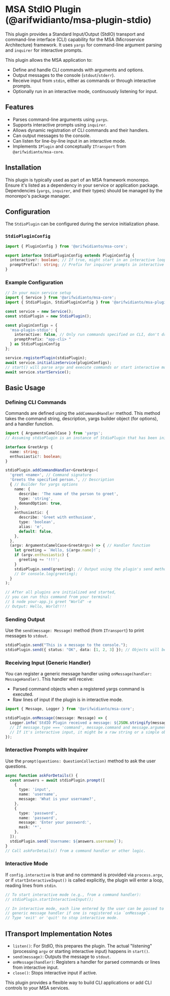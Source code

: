 # MSA StdIO Plugin (@arifwidianto/msa-plugin-stdio)

This plugin provides a Standard Input/Output (StdIO) transport and command-line interface (CLI) capability for the MSA (Microservice Architecture) framework. It uses `yargs` for command-line argument parsing and `inquirer` for interactive prompts.

This plugin allows the MSA application to:
*   Define and handle CLI commands with arguments and options.
*   Output messages to the console (`stdout`/`stderr`).
*   Receive input from `stdin`, either as commands or through interactive prompts.
*   Optionally run in an interactive mode, continuously listening for input.

## Features

*   Parses command-line arguments using `yargs`.
*   Supports interactive prompts using `inquirer`.
*   Allows dynamic registration of CLI commands and their handlers.
*   Can output messages to the console.
*   Can listen for line-by-line input in an interactive mode.
*   Implements `IPlugin` and conceptually `ITransport` from `@arifwidianto/msa-core`.

## Installation

This plugin is typically used as part of an MSA framework monorepo. Ensure it's listed as a dependency in your service or application package. Dependencies (`yargs`, `inquirer`, and their types) should be managed by the monorepo's package manager.

## Configuration

The `StdioPlugin` can be configured during the service initialization phase.

### `StdioPluginConfig`

```typescript
import { PluginConfig } from '@arifwidianto/msa-core';

export interface StdioPluginConfig extends PluginConfig {
  interactive?: boolean; // If true, might start in an interactive loop by default if no command is given.
  promptPrefix?: string; // Prefix for inquirer prompts in interactive mode (e.g., "> ").
}
```

### Example Configuration

```typescript
// In your main service setup
import { Service } from '@arifwidianto/msa-core';
import { StdioPlugin, StdioPluginConfig } from '@arifwidianto/msa-plugin-stdio';

const service = new Service();
const stdioPlugin = new StdioPlugin();

const pluginConfigs = {
  'msa-plugin-stdio': {
    interactive: false, // Only run commands specified on CLI, don't drop into interactive mode
    promptPrefix: "app-cli> "
  } as StdioPluginConfig
};

service.registerPlugin(stdioPlugin);
await service.initializeService(pluginConfigs);
// start() will parse argv and execute commands or start interactive mode.
await service.startService(); 
```

## Basic Usage

### Defining CLI Commands

Commands are defined using the `addCommandHandler` method. This method takes the command string, description, yargs builder object (for options), and a handler function.

```typescript
import { ArgumentsCamelCase } from 'yargs';
// Assuming stdioPlugin is an instance of StdioPlugin that has been initialized

interface GreetArgs {
  name: string;
  enthusiastic?: boolean;
}

stdioPlugin.addCommandHandler<GreetArgs>(
  'greet <name>', // Command signature
  'Greets the specified person.', // Description
  { // Builder for yargs options
    name: {
      describe: 'The name of the person to greet',
      type: 'string',
      demandOption: true,
    },
    enthusiastic: {
      describe: 'Greet with enthusiasm',
      type: 'boolean',
      alias: 'e',
      default: false,
    },
  },
  (argv: ArgumentsCamelCase<GreetArgs>) => { // Handler function
    let greeting = `Hello, ${argv.name}!`;
    if (argv.enthusiastic) {
      greeting += '!!!';
    }
    stdioPlugin.send(greeting); // Output using the plugin's send method
    // Or console.log(greeting);
  }
);

// After all plugins are initialized and started,
// you can run this command from your terminal:
// $ node your-app.js greet "World" -e
// Output: Hello, World!!!!
```

### Sending Output

Use the `send(message: Message)` method (from `ITransport`) to print messages to `stdout`.

```typescript
stdioPlugin.send("This is a message to the console.");
stdioPlugin.send({ status: "OK", data: [1, 2, 3] }); // Objects will be JSON.stringified
```

### Receiving Input (Generic Handler)

You can register a generic message handler using `onMessage(handler: MessageHandler)`. This handler will receive:
*   Parsed command objects when a registered yargs command is executed.
*   Raw lines of input if the plugin is in interactive mode.

```typescript
import { Message, Logger } from '@arifwidianto/msa-core';

stdioPlugin.onMessage((message: Message) => {
  Logger.info(`StdIO Plugin received a message: ${JSON.stringify(message)}`);
  // If message.type === 'command', message.command and message.arguments are available.
  // If it's interactive input, it might be a raw string or a simple object.
});
```

### Interactive Prompts with Inquirer

Use the `prompt(questions: QuestionCollection)` method to ask the user questions.

```typescript
async function askForDetails() {
  const answers = await stdioPlugin.prompt([
    {
      type: 'input',
      name: 'username',
      message: 'What is your username?',
    },
    {
      type: 'password',
      name: 'password',
      message: 'Enter your password:',
      mask: '*',
    },
  ]);
  stdioPlugin.send(`Username: ${answers.username}`);
}
// Call askForDetails() from a command handler or other logic.
```

### Interactive Mode

If `config.interactive` is true and no command is provided via `process.argv`, or if `startInteractiveInput()` is called explicitly, the plugin will enter a loop, reading lines from `stdin`.

```typescript
// To start interactive mode (e.g., from a command handler):
// stdioPlugin.startInteractiveInput();

// In interactive mode, each line entered by the user can be passed to the 
// generic message handler if one is registered via `onMessage`.
// Type 'exit' or 'quit' to stop interactive mode.
```

## ITransport Implementation Notes

*   `listen()`: For StdIO, this prepares the plugin. The actual "listening" (processing `argv` or starting interactive input) happens in `start()`.
*   `send(message)`: Outputs the message to `stdout`.
*   `onMessage(handler)`: Registers a handler for parsed commands or lines from interactive input.
*   `close()`: Stops interactive input if active.

This plugin provides a flexible way to build CLI applications or add CLI controls to your MSA services.
